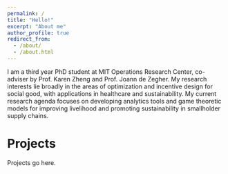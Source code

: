 ```yaml
---
permalink: /
title: "Hello!"
excerpt: "About me"
author_profile: true
redirect_from: 
  - /about/
  - /about.html
---
```


I am a third year PhD student at MIT Operations Research Center, co-adviser by Prof. Karen Zheng and Prof. Joann de Zegher. My research interests lie broadly in the areas of optimization and incentive design for social good, with applications in healthcare and sustainability. My current research agenda focuses on developing analytics tools and game theoretic models for improving livelihood and promoting sustainability in smallholder supply chains. 

Projects
======

Projects go here.
